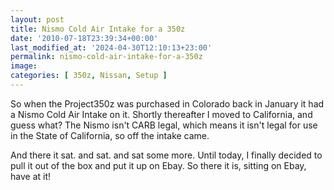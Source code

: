```yaml
---
layout: post
title: Nismo Cold Air Intake for a 350z
date: '2010-07-18T23:39:34+00:00'
last_modified_at: '2024-04-30T12:10:13+23:00'
permalink: nismo-cold-air-intake-for-a-350z
image:
categories: [ 350z, Nissan, Setup ]
---
```

So when the Project350z was purchased in Colorado back in January it had a Nismo Cold Air Intake on it. Shortly thereafter I moved to California, and guess what? The Nismo isn't CARB legal, which means it isn't legal for use in the State of California, so off the intake came.

And there it sat. and sat. and sat some more. Until today, I finally decided to pull it out of the box and put it up on Ebay. So there it is, sitting on Ebay, have at it!



